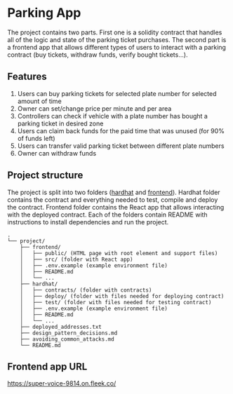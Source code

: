 # Parking App

The project contains two parts. First one is a solidity contract that handles all of the logic and state of the parking ticket purchases. The second part is a frontend app that allows different types of users to interact with a parking contract (buy tickets, withdraw funds, verify bought tickets...).

## Features

1. Users can buy parking tickets for selected plate number for selected amount of time
2. Owner can set/change price per minute and per area
3. Controllers can check if vehicle with a plate number has bought a parking ticket in desired zone
4. Users can claim back funds for the paid time that was unused (for 90% of funds left)
5. Users can transfer valid parking ticket between different plate numbers
6. Owner can withdraw funds

## Project structure

The project is split into two folders ([hardhat](hardhat) and [frontend](frontend)). Hardhat folder contains the contract and everything needed to test, compile and deploy the contract. Frontend folder contains the React app that allows interacting with the deployed contract. Each of the folders contain README with instructions to install dependencies and run the project.

```
.
└── project/
    ├── frontend/
    │   ├── public/ (HTML page with root element and support files)
    │   ├── src/ (folder with React app)
    │   ├── .env.example (example environment file)
    │   ├── README.md
    │   └── ...
    ├── hardhat/
    │   ├── contracts/ (folder with contracts)
    │   ├── deploy/ (folder with files needed for deploying contract)
    │   ├── test/ (folder with files needed for testing contract)
    │   ├── .env.example (example environment file)
    │   ├── README.md
    │   └── ...
    ├── deployed_addresses.txt
    ├── design_pattern_decisions.md
    ├── avoiding_common_attacks.md
    └── README.md
```

## Frontend app URL

https://super-voice-9814.on.fleek.co/

